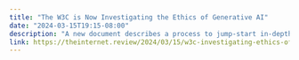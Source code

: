 ```yaml
---
title: "The W3C is Now Investigating the Ethics of Generative AI"
date: "2024-03-15T19:15-08:00"
description: "A new document describes a process to jump-start in-depth explorations and research related to how “Artificial Intelligence” is affecting the Web."
link: https://theinternet.review/2024/03/15/w3c-investigating-ethics-of-ai/
---
```

